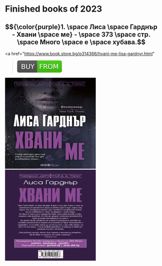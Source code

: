 # Finished books of 2023

## $${\color{purple}1. \space Лиса \space Гарднър - Хвани \space ме} - \space 373 \space стр. \space Много \space е \space хубава.$$

<a href="https://www.book.store.bg/p314366/hvani-me-lisa-gardnyr.html"

> <img src=./img/BUY-FROM-brightgreen.svg></a>

<img src='./img/LisaFront.jpg' width='300px' height='300px'> <img src='./img/LisaBack.jpg' width='300px' height='300px'>
